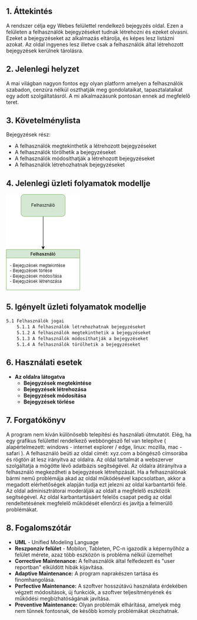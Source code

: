 ## 1. Áttekintés

A rendszer célja egy Webes felülettel rendelkező bejegyzés oldal. Ezen a felületen a felhasználók bejegyzéseket tudnak létrehozni és ezeket olvasni. 
Ezeket a bejegyzéseket az alkalmazás eltárolja, és képes lesz listázni azokat. 
Az oldal ingyenes lesz illetve csak a felhasználók által létrehozott bejegyzések kerülnek tárolásra.

## 2. Jelenlegi helyzet

A mai világban nagyon fontos egy olyan platform amelyen a felhasználók szabadon, cenzúra nélkül oszthatják meg gondolataikat, tapasztalataikat egy adott szolgáltatásról. A mi alkalmazásunk pontosan ennek ad megfelelő teret.

## 3. Követelménylista

Bejegyzések rész:
- A felhasználók megtekinthetik a létrehozott bejegyzéseket
- A felhasználók törölhetik a bejegyzéseket
- A felhasználók módosíthatják a létrehozott bejegyzéseket
- A felhasználók létrehozhatnak bejegyzéseket

## 4. Jelenlegi üzleti folyamatok modellje

![Jelenlegi üzleti folyamatok modellje](../docs/pics/func.png)

## 5. Igényelt üzleti folyamatok modellje
    5.1 Felhasználók jogai
        5.1.1 A felhasználók létrehozhatnak bejegyzéseket
        5.1.2 A felhasználók megtekinthetik a bejegyzéseket
        5.1.3 A felhasználók módosíthatják a bejegyzéseket
        5.1.4 A felhasználók törölhetik a bejegyzéseket
    
## 6. Használati esetek

- **Az oldalra látogatva**
    - **Bejegyzések megtekintése**
    - **Bejegyzések létrehozása**
    - **Bejegyzések módosítása**
    - **Bejegyzések törlése**

## 7. Forgatókönyv

A program nem kíván különösebb telepítési és használati útmutatót. Elég, ha egy grafikus felülettel rendelkező webböngésző fel van telepítve ( alapértelmezett: windows - internet explorer / edge, linux: mozilla, mac - safari ). A felhasználó beüti az oldal címét: xyz.com a böngésző címsorába és rögtön át lesz irányítva az oldalra. Az oldal tartalmát a webszerver szolgáltatja a mögötte lévő adatbázis segítségével. Az oldalra átírányítva a felhasználó megkezdheti a bejegyzések létrehpzását. Ha a felhasználónak bármi nemű problémája akad az oldal működésével kapcsolatban, akkor a megadott elérhetőségek alapján tudja ezt jelezni az oldal karbantartói felé. Az oldal adminisztrátorai moderálják az oldalt a megfelelő eszközök segítségével. Az oldal karbantartásáért felelős csapat pedig az oldal rendeltetésének megfelelő működését ellenőrzi és javítja a felmerülő problémákat.

## 8. Fogalomszótár

- **UML** - Unified Modeling Language
- **Reszponzív felület** - Mobilon, Tableten, PC-n igazodik a
képernyőhöz a felület mérete, azaz több eszközön is probléma nélkül
üzemelhet
- **Corrective Maintenance:** A felhasználók által felfedezett és "user reportban"
elküldött hibák kijavítása.
- **Adaptive Maintenance:** A program naprakészen tartása és finomhangolása.
- **Perfective Maintenance:** A szoftver hosszútávú használata érdekében végzett
módosítások, új funkciók, a szoftver teljesítményének és működési
megbízhatóságának javítása.
- **Preventive Maintenance:** Olyan problémák elhárítása, amelyek még nem
tűnnek fontosnak, de később komoly problémákat okozhatnak.    